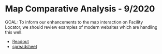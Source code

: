 # Map Comparative Analysis - 9/2020

GOAL: To inform our enhancements to the map interaction on Facility Locator, we should review examples of modern websites which are handling this well. 

- [Readout](https://github.com/department-of-veterans-affairs/va.gov-team/blob/master/products/facilities/facility-locator/map-enhancements/map-comparative-analysis/Map-Behavior-Recommendations.pdf)
- [spreadsheet](https://github.com/department-of-veterans-affairs/va.gov-team/blob/master/products/facilities/facility-locator/map-enhancements/map-comparative-analysis/map-comparative-analysis-spreadsheet.pdf)
